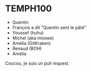 # TEMPH100

- Quentin
- François a dit "Quentin sent le pâté"
- Youssef (huhu)
- Michel (aka miosee)
- Amélia (GitKraken)
- Renaud (BOH)
- Amélia

Coucou, je suis un pull request.

